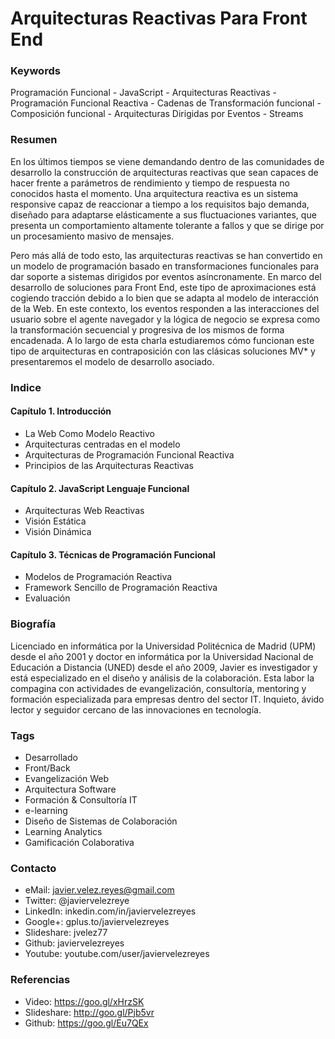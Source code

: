 Arquitecturas Reactivas Para Front End
======================================

### Keywords

Programación Funcional - JavaScript - Arquitecturas Reactivas - Programación Funcional Reactiva - Cadenas de Transformación funcional - Composición funcional - Arquitecturas Dirigidas por Eventos - Streams

### Resumen

En los últimos tiempos se viene demandando dentro de las comunidades de desarrollo la construcción de arquitecturas reactivas que sean capaces de hacer frente a parámetros de rendimiento y tiempo de respuesta no conocidos hasta el momento. Una arquitectura reactiva es un sistema responsive capaz de reaccionar a tiempo a los requisitos bajo demanda, diseñado para adaptarse elásticamente a sus fluctuaciones variantes, que presenta un comportamiento altamente tolerante a fallos y que se dirige por un procesamiento masivo de mensajes.

Pero más allá de todo esto, las arquitecturas reactivas se han convertido en un modelo de programación basado en transformaciones funcionales para dar soporte a sistemas dirigidos por eventos asíncronamente. En marco del desarrollo de soluciones para Front End, este tipo de aproximaciones está cogiendo tracción debido a lo bien que se adapta al modelo de interacción de la Web. En este contexto, los eventos responden a las interacciones del usuario sobre el agente navegador y la lógica de negocio se expresa como la transformación secuencial y progresiva de los mismos de forma encadenada. A lo largo de esta charla estudiaremos cómo funcionan este tipo de arquitecturas en contraposición con las clásicas soluciones MV* y presentaremos el modelo de desarrollo asociado.

### Indice

#### Capítulo 1. Introducción
- La Web Como Modelo Reactivo
- Arquitecturas centradas en el modelo
- Arquitecturas de Programación Funcional Reactiva
- Principios de las Arquitecturas Reactivas


#### Capítulo 2. JavaScript Lenguaje Funcional
- Arquitecturas Web Reactivas
- Visión Estática
- Visión Dinámica


#### Capítulo 3. Técnicas de Programación Funcional
- Modelos de Programación Reactiva
- Framework Sencillo de Programación Reactiva
- Evaluación  


### Biografía

Licenciado en informática por la Universidad Politécnica de Madrid (UPM) desde el año 2001 y doctor en informática por la Universidad Nacional de Educación a Distancia (UNED) desde el año 2009, Javier es investigador y está especializado en el diseño y análisis de la colaboración. Esta labor la compagina con actividades de evangelización, consultoría, mentoring y formación especializada para empresas dentro del sector IT. Inquieto, ávido lector y seguidor cercano de las innovaciones en tecnología. 

### Tags

- Desarrollado 
- Front/Back 
- Evangelización Web
- Arquitectura Software
- Formación & Consultoría IT
- e-learning
- Diseño de Sistemas de Colaboración 
- Learning Analytics 
- Gamificación Colaborativa

### Contacto

- eMail: javier.velez.reyes@gmail.com 
- Twitter: @javiervelezreye
- LinkedIn: inkedin.com/in/javiervelezreyes 
- Google+: gplus.to/javiervelezreyes 
- Slideshare: jvelez77
- Github: javiervelezreyes 
- Youtube: youtube.com/user/javiervelezreyes

### Referencias

- Video: https://goo.gl/xHrzSK
- Slideshare: http://goo.gl/Pjb5vr
- Github: https://goo.gl/Eu7QEx
